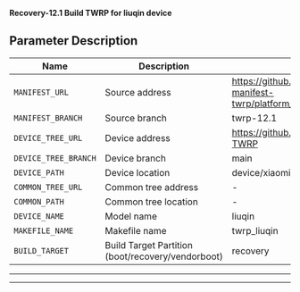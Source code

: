 
**Recovery-12.1 Build TWRP for liuqin device**



## Parameter Description

| Name                 | Description                                       | Example                                                      |
| -------------------- | ------------------------------------------------- | ------------------------------------------------------------ |
| `MANIFEST_URL`       | Source address                                    | https://github.com/minimal-manifest-twrp/platform_manifest_twrp_aosp.git |
| `MANIFEST_BRANCH`    | Source branch                                     | twrp-12.1                                                    |
| `DEVICE_TREE_URL`    | Device address                                    | https://github.com/MNDIA/LIUQIN-TWRP                         |
| `DEVICE_TREE_BRANCH` | Device branch                                     | main                                                    |
| `DEVICE_PATH`        | Device location                                   | device/xiaomi/liuqin                                         |
| `COMMON_TREE_URL`    | Common tree address                               | - |
| `COMMON_PATH`        | Common tree location                              | - |
| `DEVICE_NAME`        | Model name                                        | liuqin                                                       |
| `MAKEFILE_NAME`      | Makefile name                                     | twrp_liuqin                                                  |
| `BUILD_TARGET`       | Build Target Partition (boot/recovery/vendorboot) | recovery                                                     |

-----


-----
